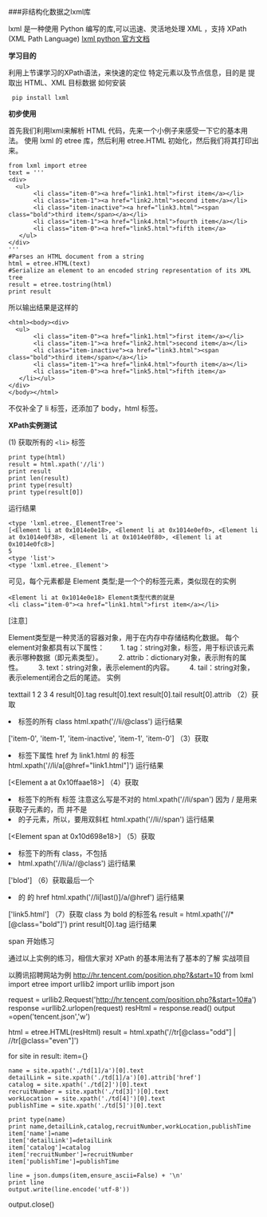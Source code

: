 ###非结构化数据之lxml库

lxml 是一种使用 Python 编写的库,可以迅速、灵活地处理 XML ，支持 XPath (XML Path Language)
[lxml python 官方文档][1]

**学习目的**

利用上节课学习的XPath语法，来快速的定位 特定元素以及节点信息，目的是 提取出 HTML、XML 目标数据
如何安装
```
 pip install lxml

```
**初步使用**

首先我们利用lxml来解析 HTML 代码，先来一个小例子来感受一下它的基本用法。
使用 lxml 的 etree 库，然后利用 etree.HTML 初始化，然后我们将其打印出来。
```
from lxml import etree
text = '''
<div>
  <ul>
       <li class="item-0"><a href="link1.html">first item</a></li>
       <li class="item-1"><a href="link2.html">second item</a></li>
       <li class="item-inactive"><a href="link3.html"><span class="bold">third item</span></a></li>
       <li class="item-1"><a href="link4.html">fourth item</a></li>
       <li class="item-0"><a href="link5.html">fifth item</a>
   </ul>
</div>
'''
#Parses an HTML document from a string
html = etree.HTML(text)   
#Serialize an element to an encoded string representation of its XML tree
result = etree.tostring(html)
print result
```
所以输出结果是这样的
```
<html><body><div>
  <ul>
       <li class="item-0"><a href="link1.html">first item</a></li>
       <li class="item-1"><a href="link2.html">second item</a></li>
       <li class="item-inactive"><a href="link3.html"><span class="bold">third item</span></a></li>
       <li class="item-1"><a href="link4.html">fourth item</a></li>
       <li class="item-0"><a href="link5.html">fifth item</a>
   </li></ul>
</div>
</body></html>
```
不仅补全了 li 标签，还添加了 body，html 标签。

**XPath实例测试**

(1) 获取所有的 `<li>` 标签
```
print type(html)
result = html.xpath('//li')
print result
print len(result)
print type(result)
print type(result[0])
```
运行结果
```
<type 'lxml.etree._ElementTree'>
[<Element li at 0x1014e0e18>, <Element li at 0x1014e0ef0>, <Element li at 0x1014e0f38>, <Element li at 0x1014e0f80>, <Element li at 0x1014e0fc8>]
5
<type 'list'>
<type 'lxml.etree._Element'>
```
可见，每个元素都是 Element 类型;是一个个的标签元素，类似现在的实例
```
<Element li at 0x1014e0e18> Element类型代表的就是
<li class="item-0"><a href="link1.html">first item</a></li>
```
[注意］

Element类型是一种灵活的容器对象，用于在内存中存储结构化数据。
每个element对象都具有以下属性：
　　1. tag：string对象，标签，用于标识该元素表示哪种数据（即元素类型）。
　　2. attrib：dictionary对象，表示附有的属性。
　　3. text：string对象，表示element的内容。
　　4. tail：string对象，表示element闭合之后的尾迹。
实例

<tag attrib1=1>text</tag>tail
1     2        3         4
result[0].tag
result[0].text
result[0].tail
result[0].attrib
（2）获取 <li> 标签的所有 class
html.xpath('//li/@class')
运行结果

['item-0', 'item-1', 'item-inactive', 'item-1', 'item-0']
（3）获取 <li> 标签下属性 href 为 link1.html 的 <a> 标签
html.xpath('//li/a[@href="link1.html"]')
运行结果

[<Element a at 0x10ffaae18>]
（4）获取 <li> 标签下的所有 <span> 标签
注意这么写是不对的
html.xpath('//li/span')
因为 / 是用来获取子元素的，而 <span> 并不是 <li> 的子元素，所以，要用双斜杠
html.xpath('//li//span')
运行结果

[<Element span at 0x10d698e18>]
（5）获取 <li> 标签下的所有 class，不包括 <li>
html.xpath('//li/a//@class')
运行结果

['blod']
（6）获取最后一个 <li> 的<a> 的 href
html.xpath('//li[last()]/a/@href')
运行结果

['link5.html']
（7）获取 class 为 bold 的标签名
result = html.xpath('//*[@class="bold"]')
print result[0].tag
运行结果

span
开始练习

通过以上实例的练习，相信大家对 XPath 的基本用法有了基本的了解
实战项目

以腾讯招聘网站为例
http://hr.tencent.com/position.php?&start=10
from lxml import etree
import urllib2
import urllib
import json

request = urllib2.Request('http://hr.tencent.com/position.php?&start=10#a')
response =urllib2.urlopen(request)
resHtml = response.read()
output =open('tencent.json','w')

html = etree.HTML(resHtml)
result = html.xpath('//tr[@class="odd"] | //tr[@class="even"]')

for site in result:
    item={}

    name = site.xpath('./td[1]/a')[0].text
    detailLink = site.xpath('./td[1]/a')[0].attrib['href']
    catalog = site.xpath('./td[2]')[0].text
    recruitNumber = site.xpath('./td[3]')[0].text
    workLocation = site.xpath('./td[4]')[0].text
    publishTime = site.xpath('./td[5]')[0].text

    print type(name)
    print name,detailLink,catalog,recruitNumber,workLocation,publishTime
    item['name']=name
    item['detailLink']=detailLink
    item['catalog']=catalog
    item['recruitNumber']=recruitNumber
    item['publishTime']=publishTime

    line = json.dumps(item,ensure_ascii=False) + '\n'
    print line
    output.write(line.encode('utf-8'))
output.close()



[1]:http://lxml.de/index.html